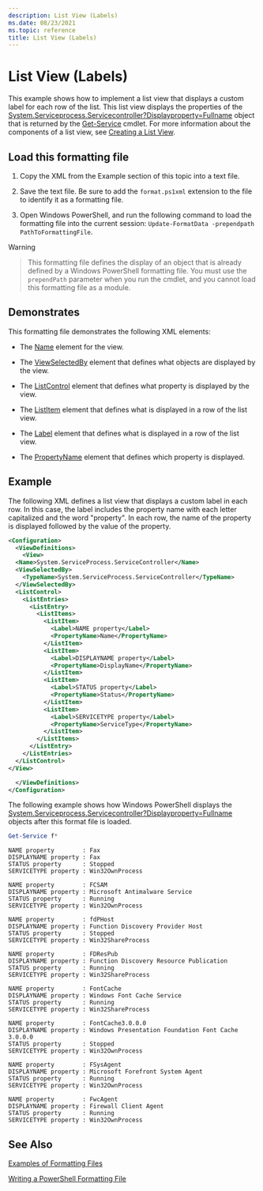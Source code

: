 ```yaml
---
description: List View (Labels)
ms.date: 08/23/2021
ms.topic: reference
title: List View (Labels)
---
```

# List View (Labels)

This example shows how to implement a list view that displays a custom label for each row of the
list. This list view displays the properties of the [System.Serviceprocess.Servicecontroller?Displayproperty=Fullname](/dotnet/api/System.ServiceProcess.ServiceController)
object that is returned by the [Get-Service](/powershell/module/Microsoft.PowerShell.Management/Get-Service)
cmdlet. For more information about the components of a list view, see [Creating a List View](./creating-a-list-view.md).

## Load this formatting file

1. Copy the XML from the Example section of this topic into a text file.

1. Save the text file. Be sure to add the `format.ps1xml` extension to the file to identify it as a
   formatting file.

1. Open Windows PowerShell, and run the following command to load the formatting file into the
   current session: `Update-FormatData -prependpath PathToFormattingFile`.

> [!WARNING]

> This formatting file defines the display of an object that is already defined by a Windows
> PowerShell formatting file. You must use the `prependPath` parameter when you run the cmdlet, and
> you cannot load this formatting file as a module.

## Demonstrates

This formatting file demonstrates the following XML elements:

- The [Name](./name-element-for-view-format.md) element for the view.

- The [ViewSelectedBy](./viewselectedby-element-format.md) element that defines what objects are
  displayed by the view.

- The [ListControl](./listcontrol-element-format.md) element that defines what property is displayed
  by the view.

- The [ListItem](./listitem-element-for-listitems-for-listcontrol-format.md) element that defines
  what is displayed in a row of the list view.

- The [Label](./label-element-for-listitem-for-listcontrol-format.md) element that defines what is
  displayed in a row of the list view.

- The [PropertyName](./propertyname-element-for-listitem-for-listcontrol-format.md) element that
  defines which property is displayed.

## Example

The following XML defines a list view that displays a custom label in each row. In this case, the
label includes the property name with each letter capitalized and the word "property". In each row,
the name of the property is displayed followed by the value of the property.

```xml
<Configuration>
  <ViewDefinitions>
    <View>
  <Name>System.ServiceProcess.ServiceController</Name>
  <ViewSelectedBy>
    <TypeName>System.ServiceProcess.ServiceController</TypeName>
  </ViewSelectedBy>
  <ListControl>
    <ListEntries>
      <ListEntry>
        <ListItems>
          <ListItem>
            <Label>NAME property</Label>
            <PropertyName>Name</PropertyName>
          </ListItem>
          <ListItem>
            <Label>DISPLAYNAME property</Label>
            <PropertyName>DisplayName</PropertyName>
          </ListItem>
          <ListItem>
            <Label>STATUS property</Label>
            <PropertyName>Status</PropertyName>
          </ListItem>
          <ListItem>
            <Label>SERVICETYPE property</Label>
            <PropertyName>ServiceType</PropertyName>
          </ListItem>
        </ListItems>
      </ListEntry>
    </ListEntries>
  </ListControl>
</View>

  </ViewDefinitions>
</Configuration>
```

The following example shows how Windows PowerShell displays the [System.Serviceprocess.Servicecontroller?Displayproperty=Fullname](/dotnet/api/System.ServiceProcess.ServiceController)
objects after this format file is loaded.

```powershell
Get-Service f*
```

```output
NAME property        : Fax
DISPLAYNAME property : Fax
STATUS property      : Stopped
SERVICETYPE property : Win32OwnProcess

NAME property        : FCSAM
DISPLAYNAME property : Microsoft Antimalware Service
STATUS property      : Running
SERVICETYPE property : Win32OwnProcess

NAME property        : fdPHost
DISPLAYNAME property : Function Discovery Provider Host
STATUS property      : Stopped
SERVICETYPE property : Win32ShareProcess

NAME property        : FDResPub
DISPLAYNAME property : Function Discovery Resource Publication
STATUS property      : Running
SERVICETYPE property : Win32ShareProcess

NAME property        : FontCache
DISPLAYNAME property : Windows Font Cache Service
STATUS property      : Running
SERVICETYPE property : Win32ShareProcess

NAME property        : FontCache3.0.0.0
DISPLAYNAME property : Windows Presentation Foundation Font Cache 3.0.0.0
STATUS property      : Stopped
SERVICETYPE property : Win32OwnProcess

NAME property        : FSysAgent
DISPLAYNAME property : Microsoft Forefront System Agent
STATUS property      : Running
SERVICETYPE property : Win32OwnProcess

NAME property        : FwcAgent
DISPLAYNAME property : Firewall Client Agent
STATUS property      : Running
SERVICETYPE property : Win32OwnProcess
```

## See Also

[Examples of Formatting Files](./examples-of-formatting-files.md)

[Writing a PowerShell Formatting File](./writing-a-powershell-formatting-file.md)
